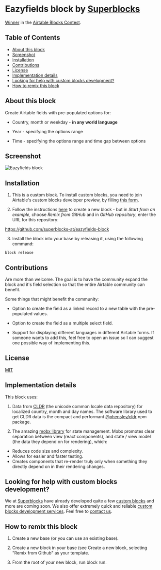 # Eazyfields block by [Superblocks](https://superblocks.at)

[Winner](https://devpost.com/software/superfields) in the [Airtable Blocks Contest](https://airtable.devpost.com/).

## Table of Contents

- [About this block](#about-this-block)
- [Screenshot](#screenshot)
- [Installation](#installation)
- [Contributions](#contributions)
- [License](#license)
- [Implementation details](#implementation-details)
- [Looking for help with custom blocks development?](#looking-for-help-with-custom-blocks-development?)
- [How to remix this block](#how-to-remix-this-block)

## About this block

Create Airtable fields with pre-populated options for:

- Country, month or weekday - **in any world language**

- Year - specifying the options range

- Time - specifying the options range and time gap between options

## Screenshot

![Eazyfields block](https://superblocks.at/eazyfields-block-screenshot-1/)

## Installation

1. This is a custom block. To install custom blocks, you need to join Airtable's custom blocks developer preview, by filling [this form](https://airtable.com/shrEvq5IlQqYxWkaS).

2. Follow the instructions [here](https://airtable.com/developers/blocks/guides/hello-world-tutorial#create-a-new-block) to create a new block - but in _Start from an example_, choose _Remix from GitHub_ and in _GitHub repository_, enter the URL for this repository:

https://github.com/superblocks-at/eazyfields-block

3. Install the block into your base by releasing it, using the following command:

```
block release
```

## Contributions

Are more than welcome. The goal is to have the community expand the block and it's field selection so that the entire Airtable community can benefit.

Some things that might benefit the community:

- Option to create the field as a linked record to a new table with the pre-populated values.

- Option to create the field as a multiple select field.

- Support for displaying different languages in different Airtable forms. If someone wants to add this, feel free to open an issue so I can suggest one possible way of implementing this.

## License

[MIT](LICENSE.md)

## Implementation details

This block uses:

1. Data from [CLDR](http://cldr.unicode.org/) (the unicode common locale data repository) for localized country, month and day names. The software library used to get CLDR data is the compact and performant [@phensley/cldr](@phensley/cldr) npm package.

2. The amazing [mobx library](https://mobx.js.org/README.html) for state management. Mobx promotes clear separation between view (react components), and state / view model (the data they depend on for rendering), which:

- Reduces code size and complexity.
- Allows for easier and faster testing.
- Creates components that re-render truly only when something they directly depend on in their rendering changes.

## Looking for help with custom blocks development?

We at [Superblocks](https://superblocks.at) have already developed quite a few [custom blocks](https://superblocks.at/#blocks) and more are coming soon. We also offer extremely quick and reliable [custom blocks development services](https://superblocks.at/#services). Feel free to [contact us](https://superblocks.at/#services).

## How to remix this block

1. Create a new base (or you can use an existing base).

2. Create a new block in your base (see Create a new block, selecting "Remix from Github" as your template.

3. From the root of your new block, run block run.
